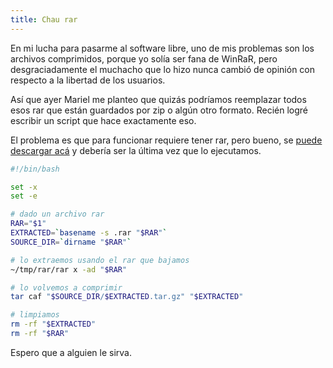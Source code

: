 ```yaml
---
title: Chau rar
---
```


En mi lucha para pasarme al software libre, uno de mis problemas son los
archivos comprimidos, porque yo solía ser fana de WinRaR, pero desgraciadamente
el muchacho que lo hizo nunca cambió de opinión con respecto a la libertad de
los usuarios.

Así que ayer Mariel me planteo que quizás podríamos reemplazar todos esos rar
que están guardados por zip o algún otro formato. Recién logré escribir un
script que hace exactamente eso.

El problema es que para funcionar requiere tener rar, pero bueno, se [puede
descargar acá][1] y debería ser la última vez que lo ejecutamos.

[1]: https://www.winrar.es/descargas

``` bash
#!/bin/bash

set -x
set -e

# dado un archivo rar
RAR="$1"
EXTRACTED=`basename -s .rar "$RAR"`
SOURCE_DIR=`dirname "$RAR"`

# lo extraemos usando el rar que bajamos
~/tmp/rar/rar x -ad "$RAR"

# lo volvemos a comprimir
tar caf "$SOURCE_DIR/$EXTRACTED.tar.gz" "$EXTRACTED"

# limpiamos
rm -rf "$EXTRACTED"
rm -rf "$RAR"
```

Espero que a alguien le sirva.
